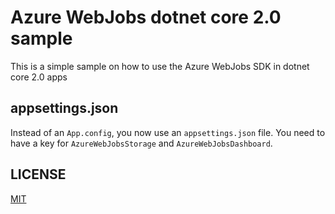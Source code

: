 # Azure WebJobs dotnet core 2.0 sample

This is a simple sample on how to use the Azure WebJobs SDK in dotnet core 2.0 apps

## appsettings.json

Instead of an `App.config`, you now use an `appsettings.json` file. You need to have a key for `AzureWebJobsStorage` and `AzureWebJobsDashboard`. 

## LICENSE

[MIT](LICENSE)